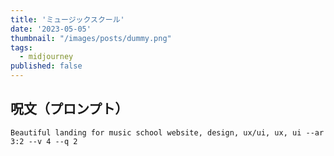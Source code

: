 ```yaml
---
title: 'ミュージックスクール'
date: '2023-05-05'
thumbnail: "/images/posts/dummy.png"
tags:
  - midjourney
published: false
---
```


## 呪文（プロンプト）
```
Beautiful landing for music school website, design, ux/ui, ux, ui --ar 3:2 --v 4 --q 2
```